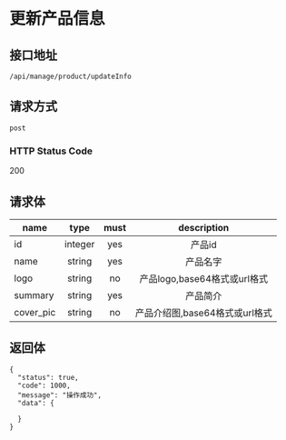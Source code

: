 # 更新产品信息

## 接口地址

`/api/manage/product/updateInfo`

## 请求方式

`post`

### HTTP Status Code

200

## 请求体

| name     | type     | must     | description |
|----------|:--------:|:--------:|:--------:|
| id  | integer   | yes      | 产品id  |
| name   | string   | yes     | 产品名字 |
| logo   | string   | no     | 产品logo,base64格式或url格式 |
| summary   | string   | yes     | 产品简介 |
| cover_pic   | string   | no     | 产品介绍图,base64格式或url格式  |

## 返回体

```json5
{
  "status": true,
  "code": 1000,
  "message": "操作成功",
  "data": {
      
  }
}
``` 
